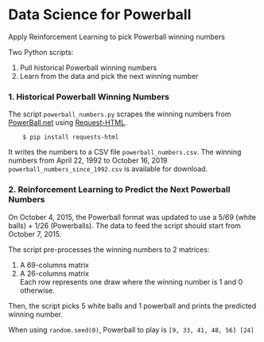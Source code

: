 # Data Science for Powerball

Apply Reinforcement Learning to pick Powerball winning numbers

Two Python scripts:
1. Pull historical Powerball winning numbers
2. Learn from the data and pick the next winning number

### 1. Historical Powerball Winning Numbers

The script `powerball_numbers.py` scrapes the winning numbers from [PowerBall.net](https://www.powerball.net/archive) 
using [Request-HTML](https://requests-html.kennethreitz.org/).  
```
	$ pip install requests-html
```
It writes the numbers to a CSV file `powerball_numbers.csv`.  The winning numbers from April 22, 1992 to October 16, 2019 `powerball_numbers_since_1992.csv` is available for download.

### 2. Reinforcement Learning to Predict the Next Powerball Numbers

On October 4, 2015, the Powerball format was updated to use a 5/69 (white balls) + 1/26 (Powerballs).  The data to feed the script should start from October 7, 2015.

The script pre-processes the winning numbers to 2 matrices:
1. A 69-columns matrix
2. A 26-columns matrix  
Each row represents one draw where the winning number is 1 and 0 otherwise.  

Then, the script picks 5 white balls and 1 powerball and prints the predicted winning number.  

When using `random.seed(0)`, Powerball to play is `[9, 33, 41, 48, 56] [24]`
